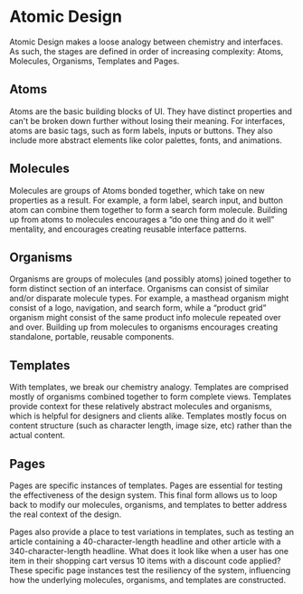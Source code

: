 # Atomic Design

Atomic Design makes a loose analogy between chemistry and
interfaces. As such, the stages are defined in order of increasing
complexity: Atoms, Molecules, Organisms, Templates and Pages.

## Atoms

Atoms are the basic building blocks of UI. They have distinct
properties and can't be broken down further without losing their
meaning. For interfaces, atoms are basic tags, such as form labels,
inputs or buttons. They also include more abstract elements like color
palettes, fonts, and animations.

## Molecules

Molecules are groups of Atoms bonded together, which take on new
properties as a result. For example, a form label, search input, and
button atom can combine them together to form a search form molecule.
Building up from atoms to molecules encourages a “do one thing and do
it well” mentality, and encourages creating reusable interface
patterns.

## Organisms

Organisms are groups of molecules (and possibly atoms) joined together
to form distinct section of an interface. Organisms can consist of
similar and/or disparate molecule types. For example, a masthead
organism might consist of a logo, navigation, and search form, while a
“product grid” organism might consist of the same product info
molecule repeated over and over. Building up from molecules to
organisms encourages creating standalone, portable, reusable
components.

## Templates

With templates, we break our chemistry analogy. Templates are
comprised mostly of organisms combined together to form complete
views. Templates provide context for these relatively abstract
molecules and organisms, which is helpful for designers and clients
alike. Templates mostly focus on content structure (such as character
length, image size, etc) rather than the actual content.

## Pages

Pages are specific instances of templates. Pages are essential for
testing the effectiveness of the design system. This final form allows
us to loop back to modify our molecules, organisms, and templates to
better address the real context of the design.

Pages also provide a place to test variations in templates, such as
testing an article containing a 40-character-length headline and other
article with a 340-character-length headline. What does it look like
when a user has one item in their shopping cart versus 10 items with a
discount code applied? These specific page instances test the
resiliency of the system, influencing how the underlying molecules,
organisms, and templates are constructed.